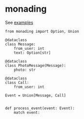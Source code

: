 # monading

See [examples](/examples/)


```python3
from monading import Option, Union

@dataclass
class Message:
    from_user: int
    text: Option[str]

@dataclass
class PhotoMessage(Message):
    photo: str

@dataclass
class Call:
    from_user: int

Event = Union[Message, Call]


def process_event(event: Event):
    match event:

```